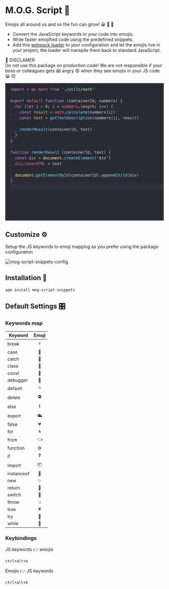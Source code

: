 # M.O.G. Script 🎉

Emojis all around us and so the fun can grow! 😀 🍾 🎉

- Convert the JavaScript keywords in your code into emojis.
- Write faster emojified code using the predefined snippets.
- Add this [webpack loader](https://github.com/mog-script/mog-script-loader) to your configuration and let the emojis live in your project, the loader will transpile them back to standard JavaScript.

🚨 DISCLAMER  
Do not use this package on production code! We are not responsible if your boss or colleagues gets 😱 angry 😡 when they see emojis in your JS code 😀 🙃

![mog-script-snippets-example](_images/mog-script-snippets-example.gif)

## Customize ⚙️
Setup the JS keywords to emoji mapping as you prefer using the package configuration

![mog-script-snippets-config](_images/mog-script-snippets-config.gif)

## Installation 💾
```
apm install mog-script-snippets
```

## Default Settings 🎛

### Keywords map

| Keyword       | Emoji |
| ------------- |:-----:|
| break         |   ⚡️  |
| case          |   💼  |
| catch         |   🙉  |
| class         |   💩  |
| const         |   💎  |
| debugger      |   🚧  |
| default       |   ⭐️  |
| delete        |   ⛔️  |
| else          |   ❗️  |
| export        |   🛳  |
| false         |   💔  |
| for           |   🌀  |
| from          |   👈  |
| function      |   ⚙️  |
| if            |   ❓  |
| import        |   📦  |
| instanceof    |   👶  |
| new           |   ✨  |
| return        |   🎁  |
| switch        |   🚦  |
| throw         |   💥  |
| true          |   💗  |
| try           |   🙊  |
| while         |   👀  |


### Keybindings
JS keywords 👉 emojis
```
ctrl+alt+e
```

Emojis 👉 JS keywords
```
ctrl+alt+k
```
